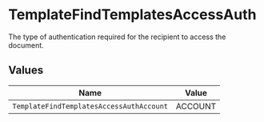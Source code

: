 # TemplateFindTemplatesAccessAuth

The type of authentication required for the recipient to access the document.


## Values

| Name                                     | Value                                    |
| ---------------------------------------- | ---------------------------------------- |
| `TemplateFindTemplatesAccessAuthAccount` | ACCOUNT                                  |